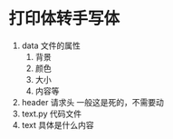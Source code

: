 # 打印体转手写体
1. data
	文件的属性
	1. 背景
	2. 颜色
	3. 大小
	4. 内容等
2. header
	请求头
	一般这是死的，不需要动
3. text.py
	代码文件
4. text
	具体是什么内容
